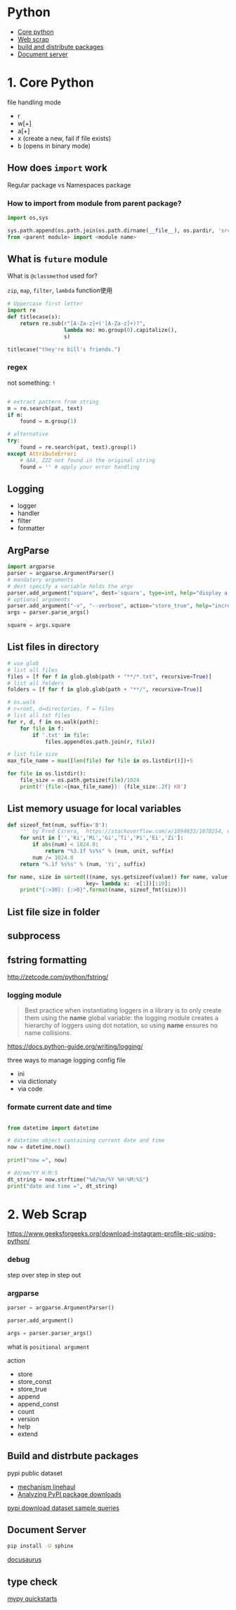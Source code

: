 # Python

- [Core python](#1.-core-python)
- [Web scrap](#2.-web-scrap)
- [build and distribute packages](#Build-and-distrbute-packages)
- [Document server](#document-server)

# 1. Core Python

file handling mode

- r
- w[+]
- a[+]
- x (create a new, fail if file exists)
- b (opens in binary mode)

## How does `import` work

Regular package vs Namespaces package 

### How to import from module from parent package?

```python
import os,sys

sys.path.append(os.path.join(os.path.dirname(__file__), os.pardir, 'src')
from <parent module> import <module name>
```

## What is `future` module

What is `@classmethod` used for?

`zip`, `map`, `filter`, `lambda` function使用

```python
# Uppercase first letter
import re
def titlecase(s):
    return re.sub(r"[A-Za-z]+('[A-Za-z]+)?",
                  lambda mo: mo.group(0).capitalize(),
                  s)

titlecase("they're bill's friends.")
```

### regex

not something: `!`

```python

# extract pattern from string
m = re.search(pat, text)
if m:
    found = m.group(1)

# alternative
try:
    found = re.search(pat, text).group(1)
except AttributeError:
    # AAA, ZZZ not found in the original string
    found = '' # apply your error handling
```

## Logging

- logger
- handler
- filter
- formatter

## ArgParse

```python
import argparse
parser = argparse.ArgumentParser()
# mandatory arguments
# dest specify a variable holds the argv
parser.add_argument("square", dest='square', type=int, help="display a square of a given number")
# optional arguments
parser.add_argument("-v", "--verbose", action="store_true", help="increase output verbosity")
args = parser.parse_args()

square = args.square
```

## List files in directory

```python
# use glob
# list all files
files = [f for f in glob.glob(path + "**/*.txt", recursive=True)]
# list all folders
folders = [f for f in glob.glob(path + "**/", recursive=True)]

# os.walk
# r=root, d=directories, f = files
# list all txt files
for r, d, f in os.walk(path):
    for file in f:
        if '.txt' in file:
            files.append(os.path.join(r, file))

# list file size
max_file_name = max([len(file) for file in os.listdir()])+5

for file in os.listdir():
    file_size = os.path.getsize(file)/1024
    print(f'{file:<{max_file_name}}: {file_size:.2f} KB')

```

## List memory usuage for local variables

```python
def sizeof_fmt(num, suffix='B'):
    ''' by Fred Cirera,  https://stackoverflow.com/a/1094933/1870254, modified'''
    for unit in ['','Ki','Mi','Gi','Ti','Pi','Ei','Zi']:
        if abs(num) < 1024.0:
            return "%3.1f %s%s" % (num, unit, suffix)
        num /= 1024.0
    return "%.1f %s%s" % (num, 'Yi', suffix)

for name, size in sorted(((name, sys.getsizeof(value)) for name, value in locals().items()),
                         key= lambda x: -x[1])[:10]:
    print("{:>30}: {:>8}".format(name, sizeof_fmt(size)))
```

## List file size in folder

## subprocess

## fstring formatting
http://zetcode.com/python/fstring/



### logging module
> Best practice when instantiating loggers in a library is to only create them using the __name__ global variable: the logging module creates a hierarchy of loggers using dot notation, so using __name__ ensures no name collisions.

https://docs.python-guide.org/writing/logging/

three ways to manage logging config file
- ini 
- via dictionaty
- via code


### formate current date and time

```python

from datetime import datetime

# datetime object containing current date and time
now = datetime.now()
 
print("now =", now)

# dd/mm/YY H:M:S
dt_string = now.strftime("%d/%m/%Y %H:%M:%S")
print("date and time =", dt_string)	

```

# 2. Web Scrap

https://www.geeksforgeeks.org/download-instagram-profile-pic-using-python/

### debug 
step over
step in
step out

### argparse

```python
parser = argparse.ArgumentParser()

parser.add_argument()

args = parser.parser_args()
```
what is `positional argument`

action
- store
- store_const
- store_true
- append
- append_const
- count
- version
- help
- extend

## Build and distrbute packages


pypi public dataset
- [mechanism linehaul](https://github.com/pypa/linehaul)
- [Analyzing PyPI package downloads](https://packaging.python.org/guides/analyzing-pypi-package-downloads/)

[pypi download dataset sample queries](https://gist.github.com/alex/4f100a9592b05e9b4d63)


## Document Server

```bash
pip install -U sphinx
```
[docusaurus](https://docusaurus.io/en/)


## type check

[mypy quickstarts](https://mypy.readthedocs.io/en/stable/getting_started.html)
